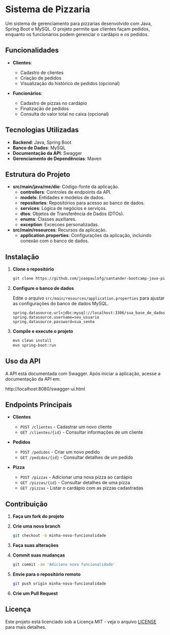 # Sistema de Pizzaria

Um sistema de gerenciamento para pizzarias desenvolvido com Java, Spring Boot e MySQL. O projeto permite que clientes façam pedidos, enquanto os funcionários podem gerenciar o cardápio e os pedidos.

## Funcionalidades

- **Clientes**:
  - Cadastro de clientes
  - Criação de pedidos
  - Visualização do histórico de pedidos (opcional)

- **Funcionários**:
  - Cadastro de pizzas no cardápio
  - Finalização de pedidos
  - Consulta do valor total no caixa (opcional)

## Tecnologias Utilizadas

- **Backend**: Java, Spring Boot
- **Banco de Dados**: MySQL
- **Documentação da API**: Swagger
- **Gerenciamento de Dependências**: Maven

## Estrutura do Projeto

- **src/main/java/me/dio**: Código-fonte da aplicação.
  - **controllers**: Controles de endpoints da API.
  - **models**: Entidades e modelos de dados.
  - **repositories**: Repositórios para acesso ao banco de dados.
  - **services**: Lógica de negócios e serviços.
  - **dtos**: Objetos de Transferência de Dados (DTOs).
  - **enums**: Classes auxiliares.
  - **exception**: Excecoes personalizadas.
- **src/main/resources**: Recursos da aplicação.
  - **application.properties**: Configurações da aplicação, incluindo conexão com o banco de dados.

## Instalação

1. **Clone o repositório**

    ```bash
    git clone https://github.com/joaopaulofg/santander-bootcamp-java-pixxaria.git
    ```

2. **Configure o banco de dados**

    Edite o arquivo `src/main/resources/application.properties` para ajustar as configurações do banco de dados MySQL.

    ```properties
    spring.datasource.url=jdbc:mysql://localhost:3306/sua_base_de_dados
    spring.datasource.username=seu_usuario
    spring.datasource.password=sua_senha
    ```

3. **Compile e execute o projeto**

    ```bash
    mvn clean install
    mvn spring-boot:run
    ```

## Uso da API

A API está documentada com Swagger. Após iniciar a aplicação, acesse a documentação da API em:

http://localhost:8080/swagger-ui.html

## Endpoints Principais

- **Clientes**
  - `POST /clientes` - Cadastrar um novo cliente
  - `GET /clientes/{id}` - Consultar informações de um cliente

- **Pedidos**
  - `POST /pedidos` - Criar um novo pedido
  - `GET /pedidos/{id}` - Consultar detalhes de um pedido

- **Pizza**
  - `POST /pizzas` - Adicionar uma nova pizza ao cardápio
  - `GET /pizzas/{id}` - Consultar detalhes de uma pizza
  - `GET /pizzas` - Listar o cardápio com as pizzas cadastradas

## Contribuição

1. **Faça um fork do projeto**
2. **Crie uma nova branch**

    ```bash
    git checkout -b minha-nova-funcionalidade
    ```

3. **Faça suas alterações**
4. **Commit suas mudanças**

    ```bash
    git commit -am 'Adiciona nova funcionalidade'
    ```
5. **Envie para o repositório remoto**

    ```bash
    git push origin minha-nova-funcionalidade
    ```
6. **Crie um Pull Request**

## Licença

Este projeto está licenciado sob a Licença MIT - veja o arquivo [LICENSE](LICENSE) para mais detalhes.


